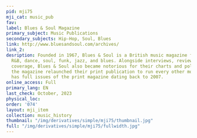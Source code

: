 ```yaml
---
pid: mji75
mji_cat: music_pub
fav: 
label: Blues & Soul Magazine
primary_subject: Music Publications
secondary_subjects: Hip-Hop, Soul, Blues
link: http://www.bluesandsoul.com/archives/
link_2: 
desription: Founded in 1967, Blues & Soul is a British music magazine focused on hip-hop,
  R&B, dance, soul, funk, jazz, and blues. Alongside interviews, reviews, and event
  coverage, Blues & Soul also became notorious for their charts and polls. As of 2011,
  the magazine relaunched their print publication to run every other month. This archive
  has full issues of the print magazine dating back to 2007.
online_access: Full
primary_lang: EN
last_check: October, 2023
physical_loc: 
order: '074'
layout: mji_item
collection: music_history
thumbnail: "/img/derivatives/simple/mji75/thumbnail.jpg"
full: "/img/derivatives/simple/mji75/fullwidth.jpg"
---
```

